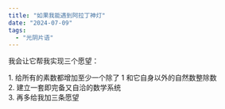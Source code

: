 ```yaml
---
title: "如果我能遇到阿拉丁神灯"
date: "2024-07-09"
tags: 
  - "光阴片语"
---
```


我会让它帮我实现三个愿望：

1\. 给所有的素数都增加至少一个除了 1 和它自身以外的自然数整除数  
2\. 建立一套即完备又自洽的数学系统  
3\. 再多给我加三条愿望
